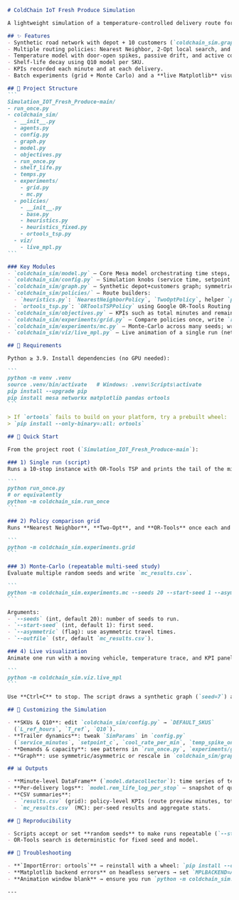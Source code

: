 ````markdown
# ColdChain IoT Fresh Produce Simulation

A lightweight simulation of a temperature-controlled delivery route for perishable goods. It models a single refrigerated vehicle serving multiple stores while tracking trailer temperature dynamics and the **remaining shelf-life** of each SKU delivered.

## ✨ Features
- Synthetic road network with depot + 10 customers (`coldchain_sim.graph`).
- Multiple routing policies: Nearest Neighbor, 2-Opt local search, and Google OR-Tools TSP.
- Temperature model with door-open spikes, passive drift, and active cooling.
- Shelf-life decay using Q10 model per SKU.
- KPIs recorded each minute and at each delivery.
- Batch experiments (grid + Monte Carlo) and a **live Matplotlib** visualization.

## 📁 Project Structure
```
Simulation_IOT_Fresh_Produce-main/
- run_once.py
- coldchain_sim/
  - __init__.py
  - agents.py
  - config.py
  - graph.py
  - model.py
  - objectives.py
  - run_once.py
  - shelf_life.py
  - temps.py
  - experiments/
    - grid.py
    - mc.py
  - policies/
    - __init__.py
    - base.py
    - heuristics.py
    - heuristics_fixed.py
    - ortools_tsp.py
  - viz/
    - live_mpl.py
```

### Key Modules
- `coldchain_sim/model.py` — Core Mesa model orchestrating time steps, deliveries, temperature, and shelf-life logging.
- `coldchain_sim/config.py` — Simulation knobs (service time, setpoint, heat dynamics) and default SKUs with Q10.
- `coldchain_sim/graph.py` — Synthetic depot+customers graph; symmetric or asymmetric travel times.
- `coldchain_sim/policies/` — Route builders:
  - `heuristics.py`: `NearestNeighborPolicy`, `TwoOptPolicy`, helper `path_time`.
  - `ortools_tsp.py`: `ORToolsTSPPolicy` using Google OR-Tools Routing.
- `coldchain_sim/objectives.py` — KPIs such as total minutes and remaining life.
- `coldchain_sim/experiments/grid.py` — Compare policies once, write `results.csv`.
- `coldchain_sim/experiments/mc.py` — Monte-Carlo across many seeds; writes `mc_results.csv`.
- `coldchain_sim/viz/live_mpl.py` — Live animation of a single run (network, temp trace, KPI).

## 🧰 Requirements

Python ≥ 3.9. Install dependencies (no GPU needed):

```
python -m venv .venv
source .venv/bin/activate   # Windows: .venv\Scripts\activate
pip install --upgrade pip
pip install mesa networkx matplotlib pandas ortools
```

> If `ortools` fails to build on your platform, try a prebuilt wheel:
> `pip install --only-binary=:all: ortools`

## 🚀 Quick Start

From the project root (`Simulation_IOT_Fresh_Produce-main`):

### 1) Single run (script)
Runs a 10-stop instance with OR-Tools TSP and prints the tail of the minute-level dataframe plus summary KPIs.

```
python run_once.py
# or equivalently
python -m coldchain_sim.run_once
```

### 2) Policy comparison grid
Runs **Nearest Neighbor**, **Two-Opt**, and **OR-Tools** once each and saves a table to `results.csv`.

```
python -m coldchain_sim.experiments.grid
```

### 3) Monte-Carlo (repeatable multi-seed study)
Evaluate multiple random seeds and write `mc_results.csv`.

```
python -m coldchain_sim.experiments.mc --seeds 20 --start-seed 1 --asymmetric --outfile mc_results.csv
```

Arguments:
- `--seeds` (int, default 20): number of seeds to run.
- `--start-seed` (int, default 1): first seed.
- `--asymmetric` (flag): use asymmetric travel times.
- `--outfile` (str, default `mc_results.csv`).

### 4) Live visualization
Animate one run with a moving vehicle, temperature trace, and KPI panel.

```
python -m coldchain_sim.viz.live_mpl
```

Use **Ctrl+C** to stop. The script draws a synthetic graph (`seed=7`) and uses the default four SKUs.

## 🔧 Customizing the Simulation

- **SKUs & Q10**: edit `coldchain_sim/config.py` → `DEFAULT_SKUS`  
  (`L_ref_hours`, `T_ref`, `Q10`).
- **Trailer dynamics**: tweak `SimParams` in `config.py`  
  (`service_minutes`, `setpoint_c`, `cool_rate_per_min`, `temp_spike_on_open`, `temp_drift_ambient`, `max_minutes`).
- **Demands & capacity**: see patterns in `run_once.py`, `experiments/grid.py`, `experiments/mc.py`.
- **Graph**: use symmetric/asymmetric or rescale in `coldchain_sim/graph.py` or the experiment helpers.

## 📊 Outputs

- **Minute-level DataFrame** (`model.datacollector`): time series of temperature and KPIs (printed in `run_once.py` via `df.tail()`).
- **Per-delivery logs**: `model.rem_life_log_per_stop` — snapshot of quantity-weighted remaining minutes by SKU for each completed stop.
- **CSV summaries**:
  - `results.csv` (grid): policy-level KPIs (route preview minutes, total time, total remaining life, units, and averages).
  - `mc_results.csv` (MC): per-seed results and aggregate stats.

## 🧪 Reproducibility

- Scripts accept or set **random seeds** to make runs repeatable (`--start-seed`, `--seeds` in MC).
- OR-Tools search is deterministic for fixed seed and model.

## 🐞 Troubleshooting

- **`ImportError: ortools`** → reinstall with a wheel: `pip install --only-binary=:all: ortools`  
- **Matplotlib backend errors** on headless servers → set `MPLBACKEND=Agg` or run non-GUI experiments (`grid.py`, `mc.py`).  
- **Animation window blank** → ensure you run `python -m coldchain_sim.viz.live_mpl` from the project root so relative imports resolve.

---
````
